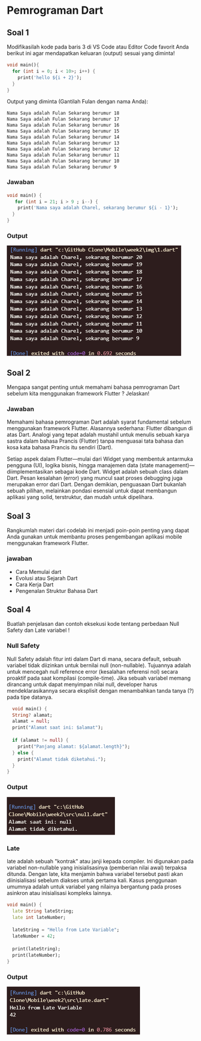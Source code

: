 # Pemrograman Dart
## Soal 1
Modifikasilah kode pada baris 3 di VS Code atau Editor Code favorit Anda berikut ini agar mendapatkan keluaran (output) sesuai yang diminta!
```dart
void main(){
  for (int i = 0; i < 10>; i++) {
    print('hello ${i + 2}');
  }
}
```

Output yang diminta (Gantilah Fulan dengan nama Anda):
```
Nama Saya adalah Fulan Sekarang berumur 18
Nama Saya adalah Fulan Sekarang berumur 17
Nama Saya adalah Fulan Sekarang berumur 16
Nama Saya adalah Fulan Sekarang berumur 15
Nama Saya adalah Fulan Sekarang berumur 14
Nama Saya adalah Fulan Sekarang berumur 13
Nama Saya adalah Fulan Sekarang berumur 12
Nama Saya adalah Fulan Sekarang berumur 11
Nama Saya adalah Fulan Sekarang berumur 10
Nama Saya adalah Fulan Sekarang berumur 9
```
### Jawaban
``` dart
void main() {
   for (int i = 21; i > 9 ; i--) {
    print('Nama saya adalah Charel, sekarang berumur ${i - 1}');
  }
}
```
### Output
![](./img/1.png)

## Soal 2
Mengapa sangat penting untuk memahami bahasa pemrograman Dart sebelum kita menggunakan framework Flutter ? Jelaskan!
### Jawaban
Memahami bahasa pemrograman Dart adalah syarat fundamental sebelum menggunakan framework Flutter. Alasannya sederhana: Flutter dibangun di atas Dart. Analogi yang tepat adalah mustahil untuk menulis sebuah karya sastra dalam bahasa Prancis (Flutter) tanpa menguasai tata bahasa dan kosa kata bahasa Prancis itu sendiri (Dart).

Setiap aspek dalam Flutter—mulai dari Widget yang membentuk antarmuka pengguna (UI), logika bisnis, hingga manajemen data (state management)—diimplementasikan sebagai kode Dart. Widget adalah sebuah class dalam Dart. Pesan kesalahan (error) yang muncul saat proses debugging juga merupakan error dari Dart. Dengan demikian, penguasaan Dart bukanlah sebuah pilihan, melainkan pondasi esensial untuk dapat membangun aplikasi yang solid, terstruktur, dan mudah untuk dipelihara.

## Soal 3
Rangkumlah materi dari codelab ini menjadi poin-poin penting yang dapat Anda gunakan untuk membantu proses pengembangan aplikasi mobile menggunakan framework Flutter.
### jawaban 
* Cara Memulai  dart 
* Evolusi atau Sejarah Dart
* Cara Kerja Dart
* Pengenalan Struktur Bahasa Dart

## Soal 4
Buatlah penjelasan dan contoh eksekusi kode tentang perbedaan Null Safety dan Late variabel !
 ### Null Safety 
Null Safety adalah fitur inti dalam Dart di mana, secara default, sebuah variabel tidak diizinkan untuk bernilai null (non-nullable). Tujuannya adalah untuk mencegah null reference error (kesalahan referensi nol) secara proaktif pada saat kompilasi (compile-time). Jika sebuah variabel memang dirancang untuk dapat menyimpan nilai null, developer harus mendeklarasikannya secara eksplisit dengan menambahkan tanda tanya (?) pada tipe datanya.

``` dart
  void main() {
  String? alamat;
  alamat = null;
  print("Alamat saat ini: $alamat");

  if (alamat != null) {
    print("Panjang alamat: ${alamat.length}");
  } else {
    print("Alamat tidak diketahui.");
  }
}
```
### Output
![](./img/2.png)

### Late
late adalah sebuah "kontrak" atau janji kepada compiler. Ini digunakan pada variabel non-nullable yang inisialisasinya (pemberian nilai awal) terpaksa ditunda. Dengan late, kita menjamin bahwa variabel tersebut pasti akan diinisialisasi sebelum diakses untuk pertama kali. Kasus penggunaan umumnya adalah untuk variabel yang nilainya bergantung pada proses asinkron atau inisialisasi kompleks lainnya.

``` dart
void main() {
  late String lateString;
  late int lateNumber;
  
  lateString = "Hello from Late Variable";
  lateNumber = 42;
  
  print(lateString); 
  print(lateNumber); 
}
```
### Output
![](./img/3.png)